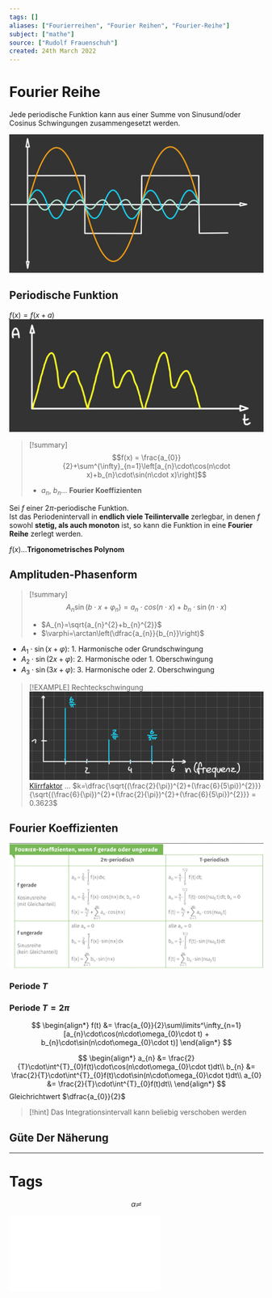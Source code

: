 ```yaml
---
tags: []
aliases: ["Fourierreihen", "Fourier Reihen", "Fourier-Reihe"]
subject: ["mathe"]
source: ["Rudolf Frauenschuh"]
created: 24th March 2022
---
```


# Fourier Reihe

Jede periodische Funktion kann aus einer Summe von Sinusund/oder Cosinus Schwingungen zusammengesetzt werden.

![400](../assets/Fourreihe_zerlegung.png)

## Periodische Funktion

$f(x)=f(x+a)$  
![400](../assets/fourReihe.png)

>[!summary] $$f(x) = \frac{a_{0}}{2}+\sum^{\infty}_{n=1}\left[a_{n}\cdot\cos(n\cdot x)+b_{n}\cdot\sin(n\cdot x)\right]$$
> - $a_{n}$, $b_{n}\dots$ **Fourier Koeffizienten**

Sei $f$ einer $2\pi$-periodische Funktion.  
Ist das Periodenintervall in **endlich viele Teilintervalle** zerlegbar, in denen $f$ sowohl **stetig, als auch monoton** ist, so kann die Funktion in eine **Fourier Reihe** zerlegt werden.

$f(x)\dots$**Trigonometrisches Polynom**

## Amplituden-Phasenform

> [!summary] $$A_{n}\sin(b\cdot x+\varphi_{n})=a_{n}\cdot cos(n \cdot x)+b_{n} \cdot\sin(n\cdot x)$$
> - $A_{n}=\sqrt{a_{n}^{2}+b_{n}^{2}}$
> - $\varphi=\arctan\left(\dfrac{a_{n}}{b_{n}}\right)$

- $A_{1}\cdot\sin(x+\varphi)$: 1. Harmonische oder Grundschwingung
- $A_{2}\cdot\sin(2x+\varphi)$: 2. Harmonische oder 1. Oberschwingung
- $A_{3}\cdot\sin(3x+\varphi)$: 3. Harmonische oder 2. Oberschwingung

>[!EXAMPLE] Rechteckschwingung  
> ![Fourreihe_k](../assets/Fourreihe_k.png)  
> [Klirrfaktor](../../Hardwareentwicklung/Klirrfaktor.md) … $k=\dfrac{\sqrt{(\frac{2}{\pi})^{2}+(\frac{6}{5\pi})^{2}}}{\sqrt{(\frac{6}{\pi})^{2}+(\frac{2}{\pi})^{2}+(\frac{6}{5\pi})^{2}}} = 0.3623$

## Fourier Koeffizienten

![Pasted image 20230120081647](../assets/Pasted%20image%2020230120081647.png)

### Periode $T$

### Periode $T=2\pi$

$$
\begin{align*}
f(t) &= \frac{a_{0}}{2}\sum\limits^\infty_{n=1}[a_{n}\cdot\cos(n\cdot\omega_{0}\cdot t) + b_{n}\cdot\sin(n\cdot\omega_{0}\cdot t)]
\end{align*}
$$

$$
\begin{align*}
a_{n} &= \frac{2}{T}\cdot\int^{T}_{0}f(t)\cdot\cos(n\cdot\omega_{0}\cdot t)dt\\
b_{n} &= \frac{2}{T}\cdot\int^{T}_{0}f(t)\cdot\sin(n\cdot\omega_{0}\cdot t)dt\\
a_{0} &= \frac{2}{T}\cdot\int^{T}_{0}f(t)dt\\
\end{align*}
$$
Gleichrichtwert $\dfrac{a_{0}}{2}$

> [!hint] Das Integrationsintervall kann beliebig verschoben werden

## Güte Der Näherung

---

# Tags

$$
\alpha \risingdotseq
$$


![Fourierreihe](../assets/pdf/Fourierreihe.pdf)
